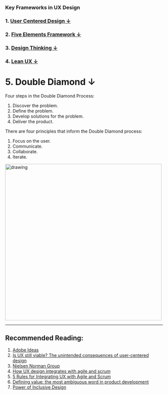 ### Key Frameworks in UX Design

### 1. [User Centered Design ↓](https://github.com/blessinvarkey/musings/new/main/posts#1-user-centered-design-)

### 2. [Five Elements Framework ↓](https://github.com/blessinvarkey/musings/blob/main/posts/design/five-elements-framework.md#2-five-elements-framework-)

### 3. [Design Thinking ↓]()

### 4. [Lean UX ↓]()

# 5. Double Diamond ↓

Four steps in the Double Diamond Process:
1. Discover the problem.
2. Define the problem. 
3. Develop solutions for the problem. 
4. Deliver the product. 

There are four principles that inform the Double Diamond process: 
1. Focus on the user. 
2. Communicate.
3. Collaborate.
4. Iterate. 

<img src = "https://upload.wikimedia.org/wikipedia/commons/b/bd/Double_diamond.png" alt = "drawing" width = "500">

---
## Recommended Reading:
1. [Adobe Ideas](https://xd.adobe.com/ideas/)
2. [Is UX still viable? The unintended consequences of user-centered design](https://uxdesign.cc)
3. [Nielsen Norman Group](https://www.nngroup.com/articles/)
4. [How UX design integrates with agile and scrum](https://medium.com/swlh/here-is-how-ux-design-integrates-with-agile-and-scrum-4f3cf8c10e24)
5. [5 Rules for Integrating UX with Agile and Scrum](https://medium.com/swlh/5-rules-for-integrating-ux-with-agile-scrum-b048babb9a89)
6. [Defining value: the most ambiguous word in product development](https://medium.com/swlh/defining-value-the-most-ambiguous-word-in-product-development-3c36af377ecd)
7. [Power of Inclusive Design](https://www.designbetter.co/podcast/benjamin-evans)
